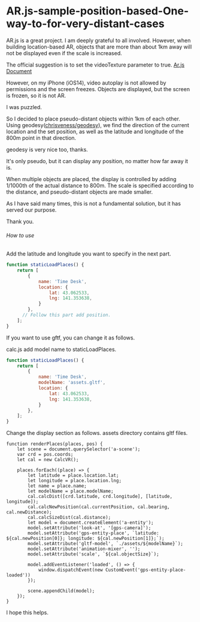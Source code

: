 # AR.js-sample-position-based-One-way-to-for-very-distant-cases

AR.js is a great project.  I am deeply grateful to all involved.
However, when building location-based AR, objects that are more than about 1km away will not be displayed even if the scale is increased.

The official suggestion is to set the videoTexture parameter to true.
[Ar.js Document](https://ar-js-org.github.io/AR.js-Docs/location-based/ "Viewing every distant object")

However, on my iPhone (iOS14), video autoplay is not allowed by permissions and the screen freezes.
Objects are displayed, but the screen is frozen, so it is not AR.

I was puzzled.

So I decided to place pseudo-distant objects within 1km of each other.
Using geodesy([chrisveness/geodesy](https://github.com/chrisveness/geodesy "chrisveness/geodesy")), we find the direction of the current location and the set position, as well as the latitude and longitude of the 800m point in that direction.

geodesy is very nice too, thanks.

It's only pseudo, but it can display any position, no matter how far away it is.

When multiple objects are placed, the display is controlled by adding 1/1000th of the actual distance to 800m. The scale is specified according to the distance, and pseudo-distant objects are made smaller.

As I have said many times, this is not a fundamental solution, but it has served our purpose.

Thank you.

###### How to use
Add the latitude and longitude you want to specify in the next part.
```calc.js
function staticLoadPlaces() {
    return [
        {
            name: 'Time Desk',
            location: {
                lat: 43.062533,
                lng: 141.353638,
            }
        },
      // Follow this part add position.
    ];
}
```

If you want to use gftf, you can change it as follows.

calc.js add model name to staticLoadPlaces.
```calc.js
function staticLoadPlaces() {
    return [
        {
            name: 'Time Desk',
            modelName: 'assets.gltf',
            location: {
                lat: 43.062533,
                lng: 141.353638,
            }
        },
    ];
}
```
Change the display section as follows.
assets directory contains gltf files.
```
function renderPlaces(places, pos) {
    let scene = document.querySelector('a-scene');
    var crd = pos.coords;
    let cal = new CalcVR();

    places.forEach((place) => {
        let latitude = place.location.lat;
        let longitude = place.location.lng;
        let name = place.name;
        let modelName = place.modelName;
        cal.calcDist([crd.latitude, crd.longitude], [latitude, longitude]);
        cal.calcNewPosition(cal.currentPosition, cal.bearing, cal.newDistance);
        cal.calcSizeDist(cal.distance);
        let model = document.createElement('a-entity');
        model.setAttribute('look-at', '[gps-camera]');
        model.setAttribute('gps-entity-place', `latitude: ${cal.newPosition[0]}; longitude: ${cal.newPosition[1]};`);
        model.setAttribute('gltf-model', `./assets/${modelName}`);
        model.setAttribute('animation-mixer', '');
        model.setAttribute('scale', `${cal.objectSize}`);

        model.addEventListener('loaded', () => {
            window.dispatchEvent(new CustomEvent('gps-entity-place-loaded'))
        });

        scene.appendChild(model);
    });
}
```
I hope this helps.
